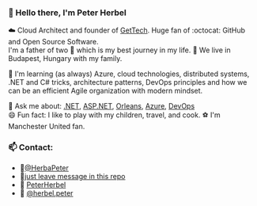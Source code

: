###  👊  Hello there, I'm Peter Herbel
  
☁️ Cloud Architect and founder of [GetTech](https://github.com/GetTech-io). Huge fan of :octocat: GitHub and Open Source Software.  
I'm a father of two 👶 which is my best journey in my life. 🏡 We live in Budapest, Hungary with my family.

📓 I'm learning (as always) Azure, cloud technologies, distributed systems, .NET and C# tricks, architecture patterns, DevOps principles and how we can be an efficient Agile organization with modern mindset.

💬 Ask me about: [.NET](https://github.com/dotnet), [ASP.NET](https://github.com/dotnet/aspnetcore), [Orleans](https://github.com/dotnet/orleans), [Azure](https://azure.microsoft.com/), [DevOps](https://docs.microsoft.com/en-us/azure/devops/learn/what-is-devops)  
😄 Fun fact: I like to play with my children, travel, and cook. ⚽ I'm Manchester United fan.
### 📫 Contact:

- 🐤[@HerbaPeter](https://twitter.com/HerbaPeter)
- 📝[just leave message in this repo](https://github.com/pherbel/pherbel/issues)
- 👔 [PeterHerbel](https://www.linkedin.com/in/peterherbel/)
- 📰 [@herbel.peter](https://medium.com/@herbel.peter)
